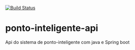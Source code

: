 [![Build Status](https://travis-ci.org/albertofeitoza/ponto-inteligente-api.svg?branch=master)](https://travis-ci.org/albertofeitoza/ponto-inteligente-api)

# ponto-inteligente-api
Api do sistema de ponto-inteligente com java e Spring boot

